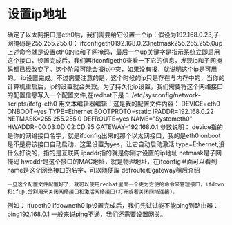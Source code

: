 # 设置ip地址

确定了以太网接口是eth0后，我们需要给它设置一个ip：假设为192.168.0.23,子网掩码是255.255.255.0：
ifconfigeth0192.168.0.23netmask255.255.255.0up
	上述命令就是设置eth0的ip和子网掩码，最后一个up关键字是指示系统立即启用这个接口，设置完成后，我们再ifconfigeth0查看一下它的信息，发现ip和子网掩码都已经改变了。这个阶段可能会报ip冲突，如果没有报，就说明这个ip是可用的。
	ip设置完成。不过需要注意的是，这个时候的ip只是存在与内存中的，当你的计算机重启后，ip的设置就会失效。为了持久化ip设置，我们需要将这个网络接口的配置信息写入一个配置文件,在redhat下是：
/etc/sysconfig/network-scripts/ifcfg-eth0
用文本编辑器编辑：这是我的配置文件内容：
DEVICE=eth0
ONBOOT=yes
TYPE=Ethernet
BOOTPROTO=static
IPADDR=192.168.0.22
NETMASK=255.255.255.0
DEFROUTE=yes
NAME="Systemeth0"
HWADDR=00:03:0D:C2:CD:95
GATEWAY=192.168.0.1
参数说明：
device指的是你的网络接口名字，就是ifconfig出来的那个以太网接口，我的是eth0
onboot是不是将该接口自动启动，这里设置为yes，让它自动启动激活
type=Ethernet,没什么好说的，指的是互联网
ipaddr指的就是你刚才设置的ip地址
netmask是子网掩码
hwaddr是这个接口的MAC地址，就是物理地址，在ifconfig里面可以看到
name是这个网络接口的名字，可以随便取
defroute和gateway稍后介绍

	一旦这个配置文件配置好了，就可以使用redhat里面一个更为方便的命令来管理接口，ifdown和ifup,分别用来关闭网络接口和激活网络接口(打开或者关闭网络连接)。
例如：
ifupeth0
ifdowneth0
ip设置完成后，我们先试试能不能ping到路由器：
ping192.168.0.1
	一般来说ping不通，我们还需要设置网关。
